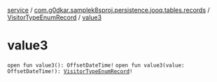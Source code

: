 [service](../../index.md) / [com.g0dkar.samplek8sproj.persistence.jooq.tables.records](../index.md) / [VisitorTypeEnumRecord](index.md) / [value3](./value3.md)

# value3

`open fun value3(): OffsetDateTime!`
`open fun value3(value: OffsetDateTime!): `[`VisitorTypeEnumRecord`](index.md)`!`